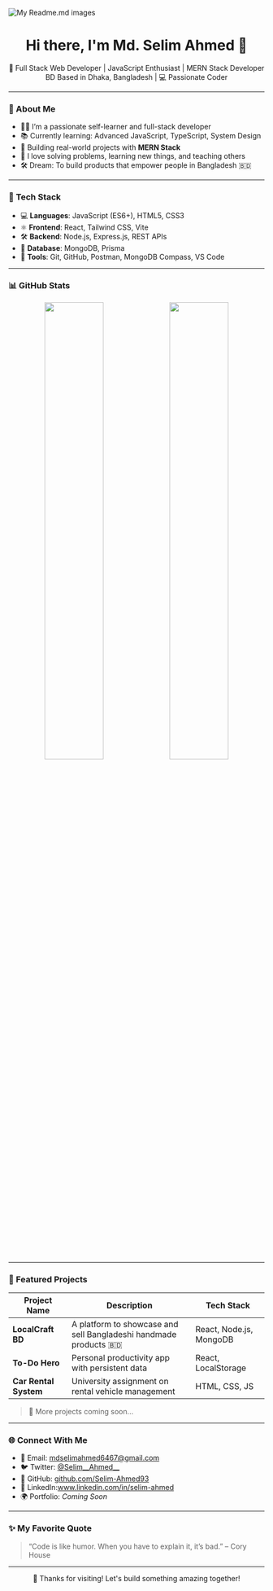                                                                          
                                                                         
![My Readme.md images](https://camo.githubusercontent.com/85add4a9633786947f86fe4e86eb5aca6b190ff47345434755a0d98f488fefa7/68747470733a2f2f646576656c6f706572732e67697068792e636f6d2f6272616e63682f6d61737465722f7374617469632f6170692d35313264333663303936363236383237313731303861333862626235633537642e676966)


<h1 align="center">Hi there, I'm Md. Selim Ahmed 👋</h1>
<p align="center">
  🚀 Full Stack Web Developer | JavaScript Enthusiast | MERN Stack Developer <br />
 BD Based in Dhaka, Bangladesh | 💻 Passionate Coder
</p>

---

### 💫 About Me

- 👨‍💻 I’m a passionate self-learner and full-stack developer
- 📚 Currently learning: Advanced JavaScript, TypeScript, System Design
- 🔭 Building real-world projects with **MERN Stack**
- 🧠 I love solving problems, learning new things, and teaching others
- 🛠️ Dream: To build products that empower people in Bangladesh 🇧🇩

---

### 💼 Tech Stack

- 💻 **Languages**: JavaScript (ES6+), HTML5, CSS3
- ⚛️ **Frontend**: React, Tailwind CSS, Vite
- 🛠️ **Backend**: Node.js, Express.js, REST APIs
- 🧩 **Database**: MongoDB, Prisma
- 🧪 **Tools**: Git, GitHub, Postman, MongoDB Compass, VS Code

---

### 📊 GitHub Stats

<p align="center">
  <img src="https://github-readme-stats.vercel.app/api?username=Selim-Ahmed93&show_icons=true&theme=tokyonight" width="48%" />
  <img src="https://github-readme-streak-stats.herokuapp.com/?user=Selim-Ahmed93&theme=tokyonight" width="48%" />
</p>


---

### 📂 Featured Projects

| Project Name | Description | Tech Stack |
|--------------|-------------|------------|
| **LocalCraft BD** | A platform to showcase and sell Bangladeshi handmade products 🇧🇩 | React, Node.js, MongoDB |
| **To-Do Hero** | Personal productivity app with persistent data | React, LocalStorage |
| **Car Rental System** | University assignment on rental vehicle management | HTML, CSS, JS |

> 🔗 More projects coming soon…

---

### 🌐 Connect With Me

- 📧 Email: [mdselimahmed6467@gmail.com](mailto:mdselimahmed6467@gmail.com)
- 🐦 Twitter: [@Selim__Ahmed__](https://twitter.com/@Selim__Ahmed__)
- 🔗 GitHub: [github.com/Selim-Ahmed93](https://github.com/Selim-Ahmed93)
- 💬 LinkedIn:www.linkedin.com/in/selim-ahmed
- 🌍 Portfolio: *Coming Soon*

---

### ✨ My Favorite Quote

> “Code is like humor. When you have to explain it, it’s bad.” – Cory House

---

<p align="center">💖 Thanks for visiting! Let's build something amazing together!</p>
